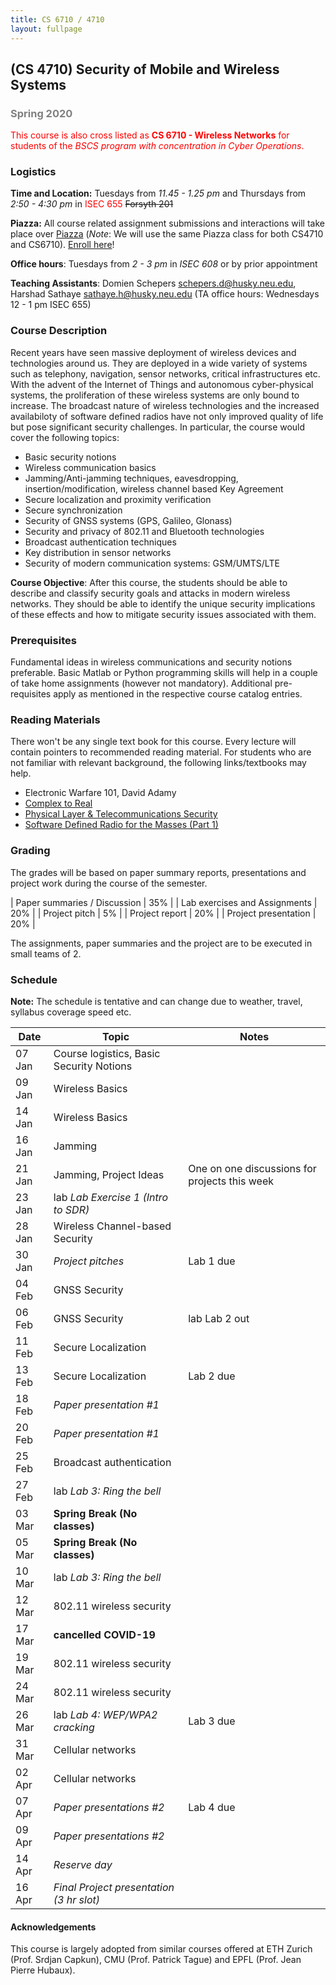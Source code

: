 ```yaml
---
title: CS 6710 / 4710
layout: fullpage
---
```


## (CS 4710) Security of Mobile and Wireless Systems
### <span style="color:grey">Spring 2020</span>

<span style="color:red">This course is also cross listed as **CS 6710 - Wireless Networks** for students of the *BSCS program with concentration in Cyber Operations*. </span>

### Logistics
**Time and Location:** Tuesdays from *11.45 - 1.25 pm* and Thursdays from *2:50 - 4:30 pm* in <span style="color:red">ISEC 655</span> ~~Forsyth 201~~

**Piazza:** All course related assignment submissions and interactions will take place over [Piazza](https://piazza.com/northeastern/spring2020/cs6710/home) (*Note*: We will use the same Piazza class for both CS4710 and CS6710). [Enroll here](https://piazza.com/northeastern/spring2020/cs6710)!

**Office hours**: Tuesdays from *2 - 3 pm* in *ISEC 608* or by prior appointment

**Teaching Assistants**: Domien Schepers <schepers.d@husky.neu.edu>, Harshad Sathaye <sathaye.h@husky.neu.edu> (TA office hours: Wednesdays 12 - 1 pm ISEC 655)

### Course Description
Recent years have seen massive deployment of wireless devices and technologies around us. They are deployed in a wide variety of systems such as telephony, navigation, sensor networks, critical infrastructures etc. With the advent of the Internet of Things and autonomous cyber-physical systems, the proliferation of these wireless systems are only bound to increase. The broadcast nature of wireless technologies and the increased availabiloty of software defined radios have not only improved quality of life but pose significant security challenges. In particular, the course would cover the following topics:

- Basic security notions
- Wireless communication basics
- Jamming/Anti-jamming techniques, eavesdropping, insertion/modification, wireless channel based Key Agreement
- Secure localization and proximity verification
- Secure synchronization 
- Security of GNSS systems  (GPS, Galileo, Glonass)
- Security and privacy of 802.11 and Bluetooth technologies
- Broadcast authentication techniques
- Key distribution in sensor networks
- Security of modern communication systems: GSM/UMTS/LTE

**Course Objective**: After this course, the students should be able to describe and classify security goals and attacks in modern wireless networks. They should be able to identify the unique security implications of these effects and how to mitigate security issues associated with them.

### Prerequisites

Fundamental ideas in wireless communications and security notions preferable. Basic Matlab or Python programming skills will help in a couple of take home assignments (however not mandatory). Additional pre-requisites apply as mentioned in the respective course catalog entries.

### Reading Materials
There won't be any single text book for this course. Every lecture will contain pointers to recommended reading material. For students who are not familiar with relevant background, the following links/textbooks may help.

* Electronic Warfare 101, David Adamy
* [Complex to Real](complextoreal.com)
* [Physical Layer & Telecommunications Security](https://www.cybok.org/media/downloads/Physical_Layer__Telecommunications_Security_issue_1.0.pdf)
* [Software Defined Radio for the Masses (Part 1)](https://sites.google.com/site/thesdrinstitute/A-Software-Defined-Radio-for-the-Masses)

### Grading

The grades will be based on paper summary reports, presentations and project work during the course of the semester.

| Paper summaries / Discussion            | 35% |
| Lab exercises and Assignments           | 20% |
| Project pitch                           | 5%  |
| Project report                          | 20% |
| Project presentation                    | 20% |

The assignments, paper summaries and the project are to be executed in small teams of 2.

### Schedule

**Note:** The schedule is tentative and can change due to weather, travel, syllabus coverage speed etc.

| Date   | Topic                                                | Notes |
|--------|------------------------------------------------------|-------|
| 07 Jan | Course logistics, Basic Security Notions             |       |
| 09 Jan | Wireless Basics                                      |       |
| 14 Jan | Wireless Basics                                      |       |
| 16 Jan | Jamming                                              |       |
| 21 Jan | Jamming, Project Ideas                               | One on one discussions for projects this week |
| 23 Jan | <span class="label label-primary">lab</span> *Lab Exercise 1 (Intro to SDR)*                       |       |
| 28 Jan | Wireless Channel-based Security                      |       |
| 30 Jan | *Project pitches*                                      | Lab 1 due |
| 04 Feb | GNSS Security                                        |   |
| 06 Feb | GNSS Security                                        | <span class="label label-primary">lab</span> Lab 2 out |
| 11 Feb | Secure Localization                                  |   |
| 13 Feb | Secure Localization                                  | Lab 2 due |
| 18 Feb | *Paper presentation #1*                               |       |
| 20 Feb | *Paper presentation #1*                                |       |
| 25 Feb | Broadcast authentication                             |       |
| 27 Feb | <span class="label label-primary">lab</span> *Lab 3: Ring the bell*                                |       |
| 03 Mar | **Spring Break (No classes)**                           |       |
| 05 Mar | **Spring Break (No classes)**                            |       |
| 10 Mar | <span class="label label-primary">lab</span> *Lab 3: Ring the bell*                             |       |
| 12 Mar | 802.11 wireless security                             |       |
| 17 Mar | **cancelled COVID-19**                            |       |
| 19 Mar | 802.11 wireless security                             |       |
| 24 Mar | 802.11 wireless security                                    |       |
| 26 Mar | <span class="label label-primary">lab</span> *Lab 4: WEP/WPA2 cracking*                                    | Lab 3 due      |
| 31 Mar | Cellular networks                                    |       |
| 02 Apr | Cellular networks                               |       |
| 07 Apr | *Paper presentations #2*                               |  Lab 4 due     |
| 09 Apr | *Paper presentations #2*                  |       |
| 14 Apr | *Reserve day*  |       |
| 16 Apr | *Final Project presentation (3 hr slot)*            |       |

#### Acknowledgements
This course is largely adopted from similar courses offered at ETH Zurich (Prof. Srdjan Capkun), CMU (Prof. Patrick Tague) and EPFL (Prof. Jean Pierre Hubaux).